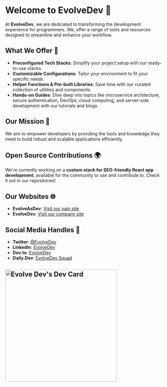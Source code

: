 # Welcome to EvolveDev 👋

At **EvolveDev**, we are dedicated to transforming the development experience for programmers. We, offer a range of tools and resources designed to streamline and enhance your workflow.

## What We Offer 🚀

- **Preconfigured Tech Stacks**: Simplify your project setup with our ready-to-use stacks.
- **Customizable Configurations**: Tailor your environment to fit your specific needs.
- **Helper Functions & Pre-built Libraries**: Save time with our curated collection of utilities and components.
- **Hands-on Guides**: Dive deep into topics like microservice architecture, secure authentication, DevOps, cloud computing, and server-side development with our tutorials and blogs.

## Our Mission 🎯

We aim to empower developers by providing the tools and knowledge they need to build robust and scalable applications efficiently.

## Open Source Contributions 🌍

We're currently working on a **custom stack for SEO-friendly React app development**, available for the community to use and contribute to. Check it out in our repositories!

## Our Websites 🌐

- **EvolveAsDev**: [Visit our nain site](https://evolveasdev.com/)
- **EvolveDev**: [Visit our company site](https://www.evolvedev.info/)

## Social Media Handles 📱

- **Twitter**: [@EvolveDev](https://x.com/evolvedev_pvt)
- **LinkedIn**: [EvolveDev](https://www.linkedin.com/company/evolve-dev-cmp)
- **Dev.to**: [EvolveDev](https://dev.to/evolvedev)
- **Daily.Dev**: [EvolveDev Squad](https://dly.to/ftfDXfNGlCY)
  
<a href="https://app.daily.dev/evolvedev"><img src="https://api.daily.dev/devcards/v2/swQne235nImOt8FpXjPWX.png?type=default&r=ok7" width="356" alt="Evolve Dev's Dev Card"/></a>
---
